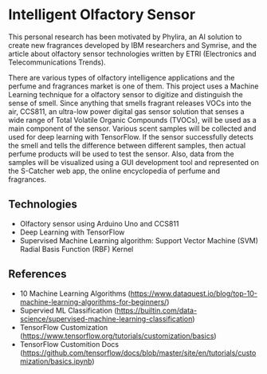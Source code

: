 # Intelligent Olfactory Sensor

This personal research has been motivated by Phylira, an AI solution to create new fragrances developed by IBM researchers and Symrise, and the article about olfactory sensor technologies written by ETRI (Electronics and Telecommunications Trends).

There are various types of olfactory intelligence applications and the perfume and fragrances market is one of them. This project uses a Machine Learning technique for a olfactory sensor to digitize and distinguish the sense of smell. Since anything that smells fragrant releases VOCs into the air, CCS811, an ultra-low power digital gas sensor solution that senses a wide range of Total Volatile Organic Compounds (TVOCs), will be used as a main component of the sensor. Various scent samples will be collected and used for deep learning with TensorFlow. If the sensor successfully detects the smell and tells the difference between different samples, then actual perfume products will be used to test the sensor. Also, data from the samples will be visualized using a GUI development tool and represented on the S-Catcher web app, the online encyclopedia of perfume and fragrances.

## Technologies
- Olfactory sensor using Arduino Uno and CCS811
- Deep Learning with TensorFlow
- Supervised Machine Learning algorithm: Support Vector Machine (SVM) Radial Basis Function (RBF) Kernel

## References
- 10 Machine Learning Algorithms (https://www.dataquest.io/blog/top-10-machine-learning-algorithms-for-beginners/)
- Supervied ML Classification (https://builtin.com/data-science/supervised-machine-learning-classification)
- TensorFlow Customization (https://www.tensorflow.org/tutorials/customization/basics)
- TensorFlow Customition Docs (https://github.com/tensorflow/docs/blob/master/site/en/tutorials/customization/basics.ipynb)
